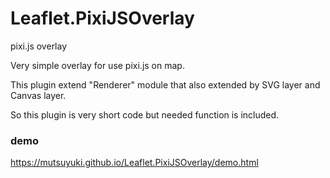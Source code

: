 # Leaflet.PixiJSOverlay
pixi.js overlay

Very simple overlay for use pixi.js on map.

This plugin extend "Renderer" module that also extended by SVG layer and Canvas layer.

So this plugin is very short code but needed function is included.

### demo
https://mutsuyuki.github.io/Leaflet.PixiJSOverlay/demo.html
